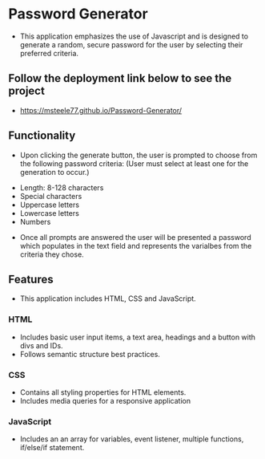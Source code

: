 # Password Generator

* This application emphasizes the use of Javascript and is designed to generate a random, secure password for the user by selecting their preferred criteria. 

## Follow the deployment link below to see the project

* https://msteele77.github.io/Password-Generator/

## Functionality

* Upon clicking the generate button, the user is prompted to choose from the following password criteria: (User must select at least one for the generation to occur.)

- Length: 8-128 characters
- Special characters
- Uppercase letters
- Lowercase letters
- Numbers

* Once all prompts are answered the user will be presented a password which populates in the text field and represents the varialbes from the criteria they chose. 

## Features

* This application includes HTML, CSS and JavaScript.

### HTML
- Includes basic user input items, a text area, headings and a button with divs and IDs. 
- Follows semantic structure best practices. 

### CSS
- Contains all styling properties for HTML elements. 
- Includes media queries for a responsive application

### JavaScript
- Includes an an array for variables, event listener, multiple functions, if/else/if statement. 
